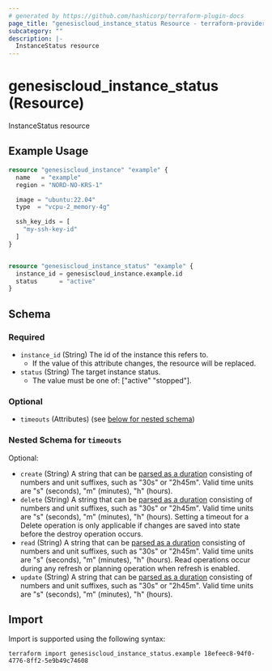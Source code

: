 ```yaml
---
# generated by https://github.com/hashicorp/terraform-plugin-docs
page_title: "genesiscloud_instance_status Resource - terraform-provider-genesiscloud"
subcategory: ""
description: |-
  InstanceStatus resource
---
```


# genesiscloud_instance_status (Resource)

InstanceStatus resource

## Example Usage

```terraform
resource "genesiscloud_instance" "example" {
  name   = "example"
  region = "NORD-NO-KRS-1"

  image = "ubuntu:22.04"
  type  = "vcpu-2_memory-4g"

  ssh_key_ids = [
    "my-ssh-key-id"
  ]
}


resource "genesiscloud_instance_status" "example" {
  instance_id = genesiscloud_instance.example.id
  status      = "active"
}
```

<!-- schema generated by tfplugindocs -->
## Schema

### Required

- `instance_id` (String) The id of the instance this refers to.
  - If the value of this attribute changes, the resource will be replaced.
- `status` (String) The target instance status.
  - The value must be one of: ["active" "stopped"].

### Optional

- `timeouts` (Attributes) (see [below for nested schema](#nestedatt--timeouts))

<a id="nestedatt--timeouts"></a>
### Nested Schema for `timeouts`

Optional:

- `create` (String) A string that can be [parsed as a duration](https://pkg.go.dev/time#ParseDuration) consisting of numbers and unit suffixes, such as "30s" or "2h45m". Valid time units are "s" (seconds), "m" (minutes), "h" (hours).
- `delete` (String) A string that can be [parsed as a duration](https://pkg.go.dev/time#ParseDuration) consisting of numbers and unit suffixes, such as "30s" or "2h45m". Valid time units are "s" (seconds), "m" (minutes), "h" (hours). Setting a timeout for a Delete operation is only applicable if changes are saved into state before the destroy operation occurs.
- `read` (String) A string that can be [parsed as a duration](https://pkg.go.dev/time#ParseDuration) consisting of numbers and unit suffixes, such as "30s" or "2h45m". Valid time units are "s" (seconds), "m" (minutes), "h" (hours). Read operations occur during any refresh or planning operation when refresh is enabled.
- `update` (String) A string that can be [parsed as a duration](https://pkg.go.dev/time#ParseDuration) consisting of numbers and unit suffixes, such as "30s" or "2h45m". Valid time units are "s" (seconds), "m" (minutes), "h" (hours).

## Import

Import is supported using the following syntax:

```shell
terraform import genesiscloud_instance_status.example 18efeec8-94f0-4776-8ff2-5e9b49c74608
```
